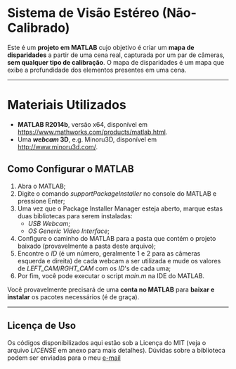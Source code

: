 # Sistema de Visão Estéreo (Não-Calibrado)

Este é um **projeto em MATLAB** cujo objetivo é criar um **mapa de disparidades** a partir de uma cena real, capturada por um par de câmeras, **sem qualquer tipo de calibração**. O mapa de disparidades é um mapa que exibe a profundidade dos elementos presentes em uma cena. 

---------------------------------------------------------------------------------------------------------------------------------

# Materiais Utilizados

- **MATLAB R2014b**, versão x64, disponível em https://www.mathworks.com/products/matlab.html.
- Uma **_webcam_ 3D**, e.g. Minoru3D, disponível em http://www.minoru3d.com/.

## Como Configurar o MATLAB

1) Abra o MATLAB;
2) Digite o comando _supportPackageInstaller_ no console do MATLAB e pressione Enter;
3) Uma vez que o Package Installer Manager esteja aberto, marque estas duas bibliotecas para serem instaladas:
	- _USB Webcam_;
	- _OS Generic Video Interface_;
4) Configure o caminho do MATLAB para a pasta que contém o projeto baixado (provavelmente a pasta deste arquivo);
5) Encontre o _ID_ (é um número, geralmente 1 e 2 para as câmeras esquerda e direita) de cada webcam a ser utilizada e mude os valores de _LEFT_CAM_/_RGHT_CAM_ com os _ID_'s de cada uma;
6) Por fim, você pode executar o script _main.m_ na IDE do MATLAB.

Você provavelmente precisará de uma **conta no MATLAB** para **baixar e instalar** os pacotes necessários (é de graça).

---------------------------------------------------------------------------------------------------------------------------------

## Licença de Uso

Os códigos disponibilizados aqui estão sob a Licença do MIT (veja o arquivo _LICENSE_ em anexo para mais detalhes). Dúvidas sobre a biblioteca podem ser enviadas para o meu [e-mail](carloswdecarvalho@outlook.com)
